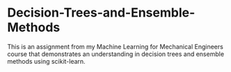 # Decision-Trees-and-Ensemble-Methods

This is an assignment from my Machine Learning for Mechanical Engineers course that demonstrates an understanding in decision trees and ensemble methods using scikit-learn.
